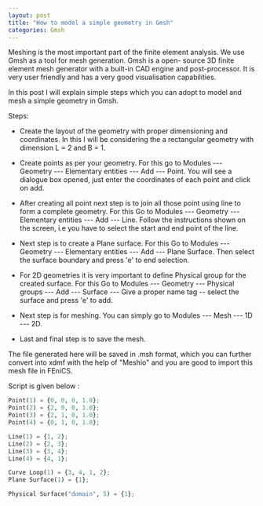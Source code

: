 ```yaml
---
layout: post
title: "How to model a simple geometry in Gmsh"
categories: Gmsh
---
```


Meshing is the most important part of the finite element analysis. We use Gmsh as a tool for  mesh generation. Gmsh is a open- source 3D finite element mesh generator with a built-in CAD engine and post-processor. It is very user friendly and has a very good visualisation capabilities. 

In this post I will explain simple steps which you can adopt to model and mesh a simple geometry in Gmsh. 

Steps:

* Create the layout of the geometry with proper dimensioning and coordinates. In this I will be considering the a rectangular geometry with dimension L = 2 and B = 1. 

* Create points as per your geometry. For this go to Modules --- Geometry --- Elementary entities --- Add --- Point. You will see a dialogue box opened, just enter the coordinates of each point and click on add.
* After creating all point next step is to join all those point using line to form a complete geometry. For this Go to Modules --- Geometry --- Elementary entities --- Add --- Line. Follow the instructions shown on the screen, i.e you have to select the start and end point of the line. 
* Next step is to create a Plane surface.  For this Go to Modules --- Geometry --- Elementary entities --- Add --- Plane Surface. Then select the surface boundary and press 'e' to end selection. 
* For 2D geometries it is very important to define Physical group for the created surface. For this Go to Modules --- Geometry --- Physical groups --- Add --- Surface --- Give a proper name tag -- select the surface  and press 'e' to add. 
* Next step is for meshing. You can simply go to  Modules --- Mesh --- 1D --- 2D. 
* Last and final step is to save the mesh. 

The file generated here will be saved in .msh format, which you can further convert into xdmf with the help of "Meshio" and you are good to import this mesh file in FEniCS. 

Script is given below :

```python
Point(1) = {0, 0, 0, 1.0};
Point(2) = {2, 0, 0, 1.0};
Point(3) = {2, 1, 0, 1.0};
Point(4) = {0, 1, 0, 1.0};

Line(1) = {1, 2};
Line(2) = {2, 3};
Line(3) = {3, 4};
Line(4) = {4, 1};

Curve Loop(1) = {3, 4, 1, 2};
Plane Surface(1) = {1};

Physical Surface("domain", 5) = {1};

```
